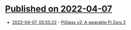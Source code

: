 # [Published on 2022-04-07](index.md)

* [2022-04-07, 05:55:22](https://news.ycombinator.com/item?id=30941067) - [PiGlass v2: A wearable Pi Zero 2](https://learn.adafruit.com/piglass-v2-wearable-raspberry-pi-computer)
